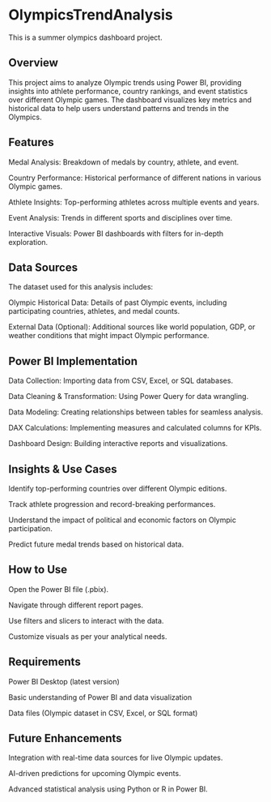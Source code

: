 
# OlympicsTrendAnalysis
This is a summer olympics dashboard project.

## Overview

This project aims to analyze Olympic trends using Power BI, providing insights into athlete performance, country rankings, and event statistics over different Olympic games. The dashboard visualizes key metrics and historical data to help users understand patterns and trends in the Olympics.

## Features

Medal Analysis: Breakdown of medals by country, athlete, and event.

Country Performance: Historical performance of different nations in various Olympic games.

Athlete Insights: Top-performing athletes across multiple events and years.

Event Analysis: Trends in different sports and disciplines over time.

Interactive Visuals: Power BI dashboards with filters for in-depth exploration.

## Data Sources

The dataset used for this analysis includes:

Olympic Historical Data: Details of past Olympic events, including participating countries, athletes, and medal counts.

External Data (Optional): Additional sources like world population, GDP, or weather conditions that might impact Olympic performance.

## Power BI Implementation

Data Collection: Importing data from CSV, Excel, or SQL databases.

Data Cleaning & Transformation: Using Power Query for data wrangling.

Data Modeling: Creating relationships between tables for seamless analysis.

DAX Calculations: Implementing measures and calculated columns for KPIs.

Dashboard Design: Building interactive reports and visualizations.

## Insights & Use Cases

Identify top-performing countries over different Olympic editions.

Track athlete progression and record-breaking performances.

Understand the impact of political and economic factors on Olympic participation.

Predict future medal trends based on historical data.

## How to Use

Open the Power BI file (.pbix).

Navigate through different report pages.

Use filters and slicers to interact with the data.

Customize visuals as per your analytical needs.

## Requirements

Power BI Desktop (latest version)

Basic understanding of Power BI and data visualization

Data files (Olympic dataset in CSV, Excel, or SQL format)

## Future Enhancements

Integration with real-time data sources for live Olympic updates.

AI-driven predictions for upcoming Olympic events.

Advanced statistical analysis using Python or R in Power BI.


